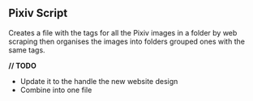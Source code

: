 ## Pixiv Script

Creates a file with the tags for all the Pixiv images in a folder by web scraping then organises the images into folders grouped ones with the same tags.

**// TODO**
 - Update it to the handle the new website design
 - Combine into one file